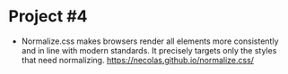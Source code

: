 # Project #4 

- Normalize.css makes browsers render all elements more consistently and in line with modern standards. It precisely targets only the styles that need normalizing.  https://necolas.github.io/normalize.css/
